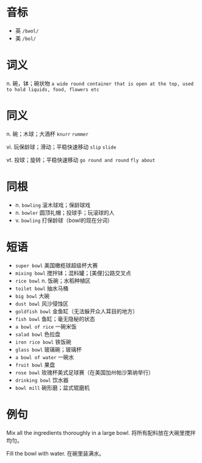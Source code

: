 # 音标

- 英 `/bəʊl/`
- 美 `/bol/`

# 词义

n. 碗，钵；碗状物
`a wide round container that is open at the top, used to hold liquids, food, flowers etc`

# 同义

n. 碗；木球；大酒杯
`knurr` `rummer`

vi. 玩保龄球；滑动；平稳快速移动
`slip` `slide`

vt. 投球；旋转；平稳快速移动
`go round and round` `fly about`

# 同根

- n. `bowling` 滚木球戏；保龄球戏
- n. `bowler` 圆顶礼帽；投球手；玩滚球的人
- v. `bowling` 打保龄球（bowl的现在分词）

# 短语

- `super bowl` 美国橄榄球超级杯大赛
- `mixing bowl` 搅拌钵；混料罐；[美俚]公路交叉点
- `rice bowl` n. 饭碗；水稻种植区
- `toilet bowl` 抽水马桶
- `big bowl` 大碗
- `dust bowl` 风沙侵蚀区
- `goldfish bowl` 金鱼缸（无法躲开众人耳目的地方）
- `fish bowl` 鱼缸；毫无隐秘的状态
- `a bowl of rice` 一碗米饭
- `salad bowl` 色拉盘
- `iron rice bowl` 铁饭碗
- `glass bowl` 玻璃碗；玻璃杯
- `a bowl of water` 一碗水
- `fruit bowl` 果盘
- `rose bowl` 玫瑰杯美式足球赛（在美国加州帕沙第纳举行）
- `drinking bowl` 饮水器
- `bowl mill` 碗形磨；盆式辊磨机

# 例句

Mix all the ingredients thoroughly in a large bowl.
将所有配料放在大碗里搅拌均匀。

Fill the bowl with water.
在碗里装满水。


